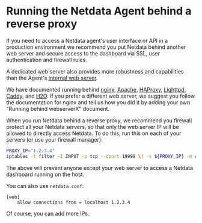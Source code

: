 # Running the Netdata Agent behind a reverse proxy

If you need to access a Netdata agent's user interface or API in a production environment we recommend you put Netdata behind
another web server and secure access to the dashboard via SSL, user authentication and firewall rules. 

A dedicated web server also provides more robustness and capabilities than the Agent's [internal web server](https://github.com/netdata/netdata/blob/master/src/web/README.md).

We have documented running behind
[nginx](https://github.com/netdata/netdata/blob/master/docs/netdata-agent/configuration/running-the-netdata-agent-behind-a-reverse-proxy/Running-behind-nginx.md),
[Apache](https://github.com/netdata/netdata/blob/master/docs/netdata-agent/configuration/running-the-netdata-agent-behind-a-reverse-proxy/Running-behind-apache.md),
[HAProxy](https://github.com/netdata/netdata/blob/master/docs/netdata-agent/configuration/running-the-netdata-agent-behind-a-reverse-proxy/Running-behind-haproxy.md),
[Lighttpd](https://github.com/netdata/netdata/blob/master/docs/netdata-agent/configuration/running-the-netdata-agent-behind-a-reverse-proxy/Running-behind-lighttpd.md),
[Caddy](https://github.com/netdata/netdata/blob/master/docs/netdata-agent/configuration/running-the-netdata-agent-behind-a-reverse-proxy/Running-behind-caddy.md),
and [H2O](https://github.com/netdata/netdata/blob/master/docs/netdata-agent/configuration/running-the-netdata-agent-behind-a-reverse-proxy/Running-behind-h2o.md).
If you prefer a different web server, we suggest you follow the documentation for nginx and tell us how you did it 
 by adding your own "Running behind webserverX" document.

When you run Netdata behind a reverse proxy, we recommend you firewall protect all your Netdata servers, so that only the web server IP will be allowed to directly access Netdata. To do this, run this on each of your servers (or use your firewall manager):

```sh
PROXY_IP="1.2.3.4"
iptables -t filter -I INPUT -p tcp --dport 19999 \! -s ${PROXY_IP} -m conntrack --ctstate NEW -j DROP
```

The above will prevent anyone except your web server to access a Netdata dashboard running on the host.

You can also use `netdata.conf`:

```
[web]
	allow connections from = localhost 1.2.3.4
```

Of course, you can add more IPs.

